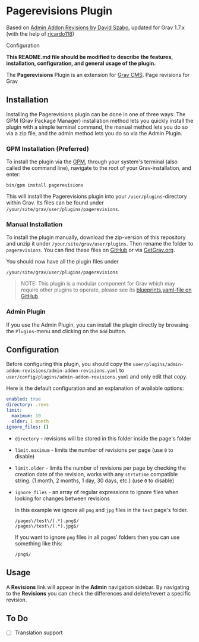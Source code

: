 # Pagerevisions Plugin
Based on [Admin Addon Revisions by David Szabo](https://github.com/david-szabo97/grav-plugin-admin-addon-revisions), updated for Grav 1.7.x (with the help of [ricardo118](https://github.com/ricardo118))

Configuration 

**This README.md file should be modified to describe the features, installation, configuration, and general usage of the plugin.**

The **Pagerevisions** Plugin is an extension for [Grav CMS](http://github.com/getgrav/grav). Page revisions for Grav

## Installation

Installing the Pagerevisions plugin can be done in one of three ways: The GPM (Grav Package Manager) installation method lets you quickly install the plugin with a simple terminal command, the manual method lets you do so via a zip file, and the admin method lets you do so via the Admin Plugin.

### GPM Installation (Preferred)

To install the plugin via the [GPM](http://learn.getgrav.org/advanced/grav-gpm), through your system's terminal (also called the command line), navigate to the root of your Grav-installation, and enter:

    bin/gpm install pagerevisions

This will install the Pagerevisions plugin into your `/user/plugins`-directory within Grav. Its files can be found under `/your/site/grav/user/plugins/pagerevisions`.

### Manual Installation

To install the plugin manually, download the zip-version of this repository and unzip it under `/your/site/grav/user/plugins`. Then rename the folder to `pagerevisions`. You can find these files on [GitHub](https://github.com//grav-plugin-pagerevisions) or via [GetGrav.org](http://getgrav.org/downloads/plugins#extras).

You should now have all the plugin files under

    /your/site/grav/user/plugins/pagerevisions
	
> NOTE: This plugin is a modular component for Grav which may require other plugins to operate, please see its [blueprints.yaml-file on GitHub](https://github.com//grav-plugin-pagerevisions/blob/master/blueprints.yaml).

### Admin Plugin

If you use the Admin Plugin, you can install the plugin directly by browsing the `Plugins`-menu and clicking on the `Add` button.

## Configuration

Before configuring this plugin, you should copy the `user/plugins/admin-addon-revisions/admin-addon-revisions.yaml` to `user/config/plugins/admin-addon-revisions.yaml` and only edit that copy.

Here is the default configuration and an explanation of available options:

```yaml
enabled: true
directory: .revs
limit:
  maximum: 10
  older: 1 month
ignore_files: []
```

* `directory` - revisions will be stored in this folder inside the page's folder

* `limit.maximum` - limits the number of revisions per page (use `0` to disable)

* `limit.older` - limits the number of revisions per page by checking the creation date of the revision, works with any `strtotime` compatible string. (1 month, 2 months, 1 day, 30 days, etc.)  (use `0` to disable)

* `ignore_files` - an array of regular expressions to ignore files when looking for changes between revisions

  In this example we ignore all `png` and `jpg` files in the `test` page's folder.
  ```
  /pages\/test\/(.*).png$/
  /pages\/test\/(.*).jpg$/
  ```
  If you want to ignore `png` files in all pages' folders then you can use something like this:
  ```
  /png$/
  ```

## Usage

A **Revisions** link will appear in the **Admin** navigation sidebar. By navigating to the **Revisions** you can check the differences and delete/revert a specific revision.

## To Do

- [ ] Translation support


